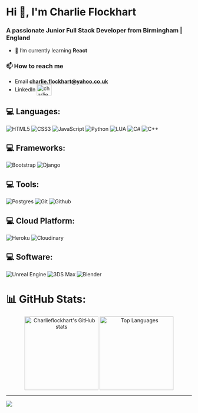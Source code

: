 # Hi 👋, I'm Charlie Flockhart
### A passionate Junior Full Stack Developer from Birmingham | England

- 🌱 I’m currently learning **React**

### 📫 How to reach me
- Email **charlie.flockhart@yahoo.co.uk**
- LinkedIn <a href="https://www.linkedin.com/in/charlie-flockhart/" target="blank"><img align="center" src="https://raw.githubusercontent.com/rahuldkjain/github-profile-readme-generator/master/src/images/icons/Social/linked-in-alt.svg" alt="charlie flockhart" height="30" width="40" /></a>

## 💻 Languages:
![HTML5](https://img.shields.io/badge/html5-%23E34F26.svg?style=for-the-badge&logo=html5&logoColor=white) 
![CSS3](https://img.shields.io/badge/css3-%231572B6.svg?style=for-the-badge&logo=css3&logoColor=white) 
![JavaScript](https://img.shields.io/badge/javascript-%23323330.svg?style=for-the-badge&logo=javascript&logoColor=%23F7DF1E) 
![Python](https://img.shields.io/badge/python-3670A0?style=for-the-badge&logo=python&logoColor=ffdd54) 
![LUA](https://img.shields.io/badge/LUA-2C2D72?style=for-the-badge&logo=lua) 
![C#](https://img.shields.io/badge/C%23-430098?style=for-the-badge&logo=c&logoColor=white)
![C++](https://img.shields.io/badge/C%2B%2B-00599C?style=for-the-badge&logo=cplusplus) 

## 💻 Frameworks:
![Bootstrap](https://img.shields.io/badge/bootstrap-%238511FA.svg?style=for-the-badge&logo=bootstrap&logoColor=white) 
![Django](https://img.shields.io/badge/django-%23092E20.svg?style=for-the-badge&logo=django&logoColor=white) 

## 💻 Tools:
![Postgres](https://img.shields.io/badge/postgres-%23316192.svg?style=for-the-badge&logo=postgresql&logoColor=white) 
![Git](https://img.shields.io/badge/git-F05032?style=for-the-badge&logo=git&logoColor=white) 
![Github](https://img.shields.io/badge/github-181717?style=for-the-badge&logo=github&logoColor=white) 

## 💻 Cloud Platform:
![Heroku](https://img.shields.io/badge/heroku-430098?style=for-the-badge&logo=heroku&logoColor=white)
![Cloudinary](https://img.shields.io/badge/Cloudinary-3448C5?style=for-the-badge&logo=cloudinary)  

## 💻 Software:
![Unreal Engine](https://img.shields.io/badge/unrealengine-%23313131.svg?style=for-the-badge&logo=unrealengine&logoColor=white) 
![3DS Max](https://img.shields.io/badge/3ds_max-000000?style=for-the-badge&logo=autodesk&logoColor=white) 
![Blender](https://img.shields.io/badge/blender-E87D0D?style=for-the-badge&logo=blender&logoColor=white) 


# 📊 GitHub Stats:
<div align="center">
    <img src="https://github-readme-stats.vercel.app/api?username=Charlieflockhart&theme=dark&hide_border=false&include_all_commits=false&count_private=false" alt="Charlieflockhart's GitHub stats" height="200" style="display: inline-block; vertical-align: top;" />
    <img src="https://github-readme-stats.vercel.app/api/top-langs/?username=Charlieflockhart&theme=dark&hide_border=false&include_all_commits=false&count_private=false&layout=compact" alt="Top Languages" height="200" style="display: inline-block; vertical-align: top;" />
</div>

---
[![](https://visitcount.itsvg.in/api?id=Charlieflockhart&icon=0&color=0)](https://visitcount.itsvg.in)

<!-- Shields (https://shields.io/badges) -->
<!-- Icons (https://simpleicons.org/) -->